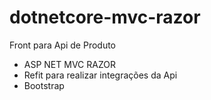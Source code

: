 # dotnetcore-mvc-razor
Front para Api de Produto

* ASP NET MVC RAZOR
* Refit para realizar integrações da Api
* Bootstrap
